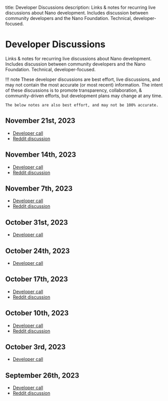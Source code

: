 title: Developer Discussions
description: Links & notes for recurring live discussions about Nano development. Includes discussion between community developers and the Nano Foundation. Technical, developer-focused.

# Developer Discussions

Links & notes for recurring live discussions about Nano development. Includes discussion between community developers and the Nano Foundation. Technical, developer-focused.

!!! note
    These developer discussions are best effort, live discussions, and may not contain the most accurate (or most recent) information. The intent of these discussions is to promote transparency, collaboration, & community-driven efforts, but development plans may change at any time. 
    
    The below notes are also best effort, and may not be 100% accurate.

## November 21st, 2023

- [Developer call](https://twitter.com/gr0vity_dev/status/1726978836074742207)
- [Reddit discussion](https://www.reddit.com/r/nanocurrency/comments/180p7jf/weekly_nano_developer_space_nov_21_2023/)

## November 14th, 2023

- [Developer call](https://twitter.com/ColinLeMahieu/status/1724442197179650478)
- [Reddit discussion](https://www.reddit.com/r/nanocurrency/comments/17v5uat/weekly_nano_developer_space_november_14_2023/)

## November 7th, 2023

- [Developer call](https://twitter.com/ColinLeMahieu/status/1721905435056488743)
- [Reddit discussion](https://www.reddit.com/r/nanocurrency/comments/17pwaa2/weekly_nano_developer_space_nov_7_2023/)

## October 31st, 2023

- [Developer call](https://twitter.com/ColinLeMahieu/status/1719368918895088121)

## October 24th, 2023

- [Developer call](https://twitter.com/ColinLeMahieu/status/1716817097408524743)

## October 17th, 2023

- [Developer call](https://twitter.com/ColinLeMahieu/status/1714280349738701183)
- [Reddit discussion](https://www.reddit.com/r/nanocurrency/comments/17a344v/weekly_nano_developer_space_oct_17_2023/)

## October 10th, 2023

- [Developer call](https://twitter.com/ColinLeMahieu/status/1711743518576672943)
- [Reddit discussion](https://www.reddit.com/r/nanocurrency/comments/174yxtu/weekly_nano_developer_space_oct_10_2023/)

## October 3rd, 2023

- [Developer call](https://twitter.com/ColinLeMahieu/status/1709206677633782029)

## September 26th, 2023

- [Developer call](https://twitter.com/ColinLeMahieu/status/1706669851912151247?t=YTMabUbEfkQgjIoVtGSKKg&s=19)
- [Reddit discussion](https://www.reddit.com/r/nanocurrency/comments/16spnl2/colin_lemahieu_hosting_live_twitter_space_about/)
